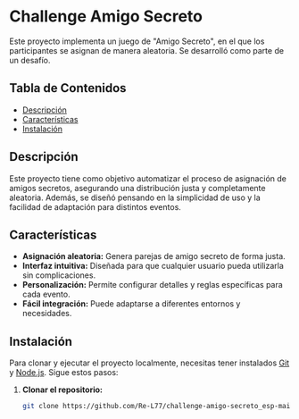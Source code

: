 # Challenge Amigo Secreto

Este proyecto implementa un juego de "Amigo Secreto", en el que los participantes se asignan de manera aleatoria. Se desarrolló como parte de un desafío.

## Tabla de Contenidos

- [Descripción](#descripción)
- [Características](#características)
- [Instalación](#instalación)

## Descripción

Este proyecto tiene como objetivo automatizar el proceso de asignación de amigos secretos, asegurando una distribución justa y completamente aleatoria. Además, se diseñó pensando en la simplicidad de uso y la facilidad de adaptación para distintos eventos.

## Características

- **Asignación aleatoria:** Genera parejas de amigo secreto de forma justa.
- **Interfaz intuitiva:** Diseñada para que cualquier usuario pueda utilizarla sin complicaciones.
- **Personalización:** Permite configurar detalles y reglas específicas para cada evento.
- **Fácil integración:** Puede adaptarse a diferentes entornos y necesidades.

## Instalación

Para clonar y ejecutar el proyecto localmente, necesitas tener instalados [Git](https://git-scm.com/) y [Node.js](https://nodejs.org/). Sigue estos pasos:

1. **Clonar el repositorio:**

   ```bash
   git clone https://github.com/Re-L77/challenge-amigo-secreto_esp-main.git
